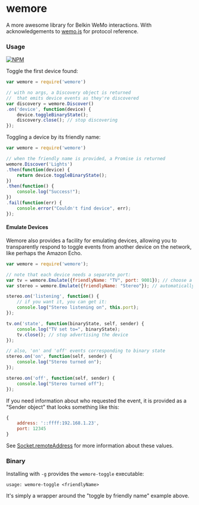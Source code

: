 wemore
======

A more awesome library for Belkin WeMo interactions. With acknowledgements to 
[wemo.js](https://github.com/thatguydan/wemo.js.git) for protocol reference.

### Usage

[![NPM](https://nodei.co/npm/wemore.png?mini=true)](https://nodei.co/npm/wemore/)

Toggle the first device found:

```javascript
var wemore = require('wemore')

// with no args, a Discovery object is returned
//  that emits device events as they're discovered
var discovery = wemore.Discover()
.on('device', function(device) {
    device.toggleBinaryState();
    discovery.close(); // stop discovering
});
```

Toggling a device by its friendly name:

```javascript
var wemore = require('wemore')

// when the friendly name is provided, a Promise is returned
wemore.Discover('Lights')
.then(function(device) {
    return device.toggleBinaryState();
})
.then(function() {
    console.log("Success!");
})
.fail(function(err) {
    console.error("Couldn't find device", err);
});

```

#### Emulate Devices

Wemore also provides a facility for emulating devices, allowing you to
transparently respond to toggle events from another device on the network,
like perhaps the Amazon Echo.

```javascript
var wemore = require('wemore');

// note that each device needs a separate port:
var tv = wemore.Emulate({friendlyName: "TV", port: 9001}); // choose a port
var stereo = wemore.Emulate({friendlyName: "Stereo"}); // automatically assigned

stereo.on('listening', function() {
    // if you want it, you can get it:
    console.log("Stereo listening on", this.port);
});

tv.on('state', function(binaryState, self, sender) {
    console.log("TV set to=", binaryState);
    tv.close(); // stop advertising the device
});

// also, 'on' and 'off' events corresponding to binary state
stereo.on('on', function(self, sender) {
    console.log("Stereo turned on");
});

stereo.on('off', function(self, sender) {
    console.log("Stereo turned off");
});
```

If you need information about who requested the event, it is provided as a
"Sender object" that looks something like this:

```javascript
{
    address: '::ffff:192.168.1.23',
    port: 12345
}
```

See [Socket.remoteAddress](https://nodejs.org/api/net.html#net_socket_remoteaddress)
for more information about these values.

### Binary

Installing with `-g` provides the `wemore-toggle` executable:

```
usage: wemore-toggle <friendlyName>
```

It's simply a wrapper around the "toggle by friendly name" example above.
